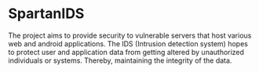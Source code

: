 # SpartanIDS
The project aims to provide security to vulnerable servers that host various web and android applications. The IDS (Intrusion detection system) hopes to protect user and application data from getting altered by unauthorized individuals or systems. Thereby, maintaining the integrity of the data. 
